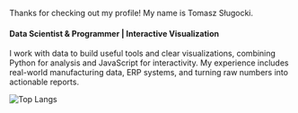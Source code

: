 Thanks for checking out my profile! My name is Tomasz Sługocki.
#### Data Scientist & Programmer | Interactive Visualization

I work with data to build useful tools and clear visualizations, combining Python for analysis and JavaScript for interactivity. My experience includes real-world manufacturing data, ERP systems, and turning raw numbers into actionable reports.

![Top Langs](https://github-readme-stats.vercel.app/api/top-langs/?username=ts-kontakt&layout=compact&hide=html,css)

